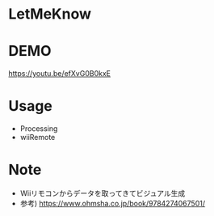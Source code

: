 # LetMeKnow

# DEMO
https://youtu.be/efXvG0B0kxE
 
# Usage
* Processing
* wiiRemote

# Note
* Wiiリモコンからデータを取ってきてビジュアル生成
* 参考) https://www.ohmsha.co.jp/book/9784274067501/ 
